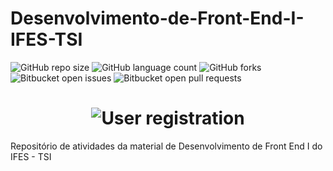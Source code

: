 # Desenvolvimento-de-Front-End-I-IFES-TSI

![GitHub repo size](https://img.shields.io/github/repo-size/eudanielhenrique/CRUDphp?style=for-the-badge)
![GitHub language count](https://img.shields.io/github/languages/count/eudanielhenrique/CRUDphp?style=for-the-badge)
![GitHub forks](https://img.shields.io/github/forks/eudanielhenrique/CRUDphp?style=for-the-badge)
![Bitbucket open issues](https://img.shields.io/bitbucket/issues/eudanielhenrique/CRUDphp?style=for-the-badge)
![Bitbucket open pull requests](https://img.shields.io/bitbucket/pr-raw/eudanielhenrique/CRUDphp?style=for-the-badge)


<h1 align="center">
 <img src="https://i.imgur.com/TfGQdEi.png" alt="User registration"></center>
</h1>

Repositório de atividades da material de Desenvolvimento de Front End I do IFES - TSI
